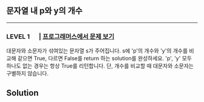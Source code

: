 ## 문자열 내 p와 y의 개수
***
### LEVEL 1 　 |  [프로그래머스에서 문제 보기](https://school.programmers.co.kr/learn/courses/30/lessons/12916)
대문자와 소문자가 섞여있는 문자열 s가 주어집니다. s에 'p'의 개수와 'y'의 개수를 비교해 같으면 True, 다르면 False를 return 하는 solution를 완성하세요. 'p', 'y' 모두 하나도 없는 경우는 항상 True를 리턴합니다. 단, 개수를 비교할 때 대문자와 소문자는 구별하지 않습니다.

Solution
-----------
